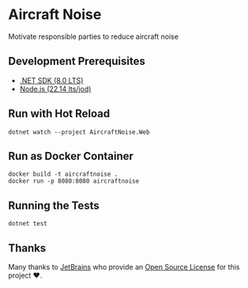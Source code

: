 # Aircraft Noise

Motivate responsible parties to reduce aircraft noise

## Development Prerequisites

- [.NET SDK (8.0 LTS)](http://get.dot.net/)
- [Node.js (22.14 lts/jod)](https://nodejs.org/)

## Run with Hot Reload

```shell
dotnet watch --project AircraftNoise.Web
```

## Run as Docker Container

```shell
docker build -t aircraftnoise .
docker run -p 8080:8080 aircraftnoise
```

## Running the Tests

```shell
dotnet test
```

## Thanks

Many thanks to [JetBrains](https://www.jetbrains.com/?from=aircraftnoise) who provide
an [Open Source License](https://www.jetbrains.com/community/opensource/) for this project ❤️.
